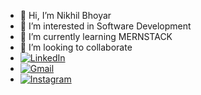 - 👋 Hi, I’m Nikhil Bhoyar
- 👀 I’m interested in Software Development
- 🌱 I’m currently learning MERNSTACK
- 💞️ I’m looking to collaborate
-  [![LinkedIn](https://img.shields.io/badge/LinkedIn-%230077B5.svg?&style=for-the-badge&logo=linkedin&logoColor=white)]( [www.linkedin.com/in/nikhil-bhoyar-nb1010](https://www.linkedin.com/in/nikhil-bhoyar-b041931b8?utm_source=share&utm_campaign=share_via&utm_content=profile&utm_medium=android_app))
-  [![Gmail](https://img.shields.io/badge/Gmail-%23D14836.svg?&style=for-the-badge&logo=gmail&logoColor=white)](mailto:bhoyarnikhil683@gmail.com)
-  [![Instagram](https://img.shields.io/badge/Instagram-%23F05032.svg?&style=for-the-badge&logo=instagram&logoColor=white)](https://www.instagram.com/_bhoyar_nick?igsh=MW9qN3VwbmptcGxwcA==)


<!---
devnick10/devnick10 is a ✨ special ✨ repository because its `README.md` (this file) appears on your GitHub profile.
You can click the Preview link to take a look at your changes.
--->
